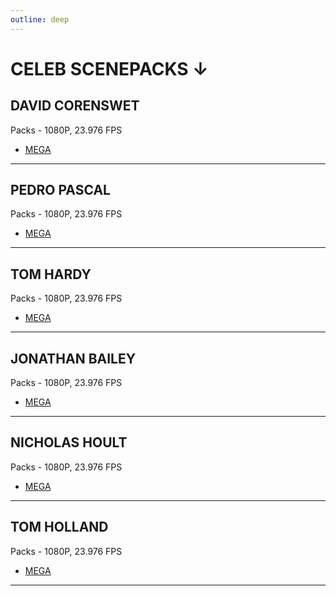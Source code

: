 ```yaml
---
outline: deep
---
```

# CELEB SCENEPACKS ↓


## DAVID CORENSWET
Packs - 1080P, 23.976 FPS
- [MEGA](https://mega.nz/folder/EfYwiJQT#ihUxfBU6ERk-5Z3dU9-7Vg)
---

## PEDRO PASCAL
Packs - 1080P, 23.976 FPS
- [MEGA](https://mega.nz/folder/9bZHnZzI#txdLOW0QIR2xDfDYEt0raw)
---

## TOM HARDY
Packs - 1080P, 23.976 FPS
- [MEGA](https://mega.nz/folder/Aeg0GSJD#n3yj37J-tjd2RHMOI6S8dg)
---

## JONATHAN BAILEY
Packs - 1080P, 23.976 FPS
- [MEGA](https://mega.nz/folder/EXpB2YqZ#mQ4ss0TGZYTRBbL3CtUP7Q)
---

## NICHOLAS HOULT
Packs - 1080P, 23.976 FPS
- [MEGA](https://mega.nz/folder/5HRFyRQZ#QcCRdS7dTPdC5y6PQzp8ew)
---

## TOM HOLLAND
Packs - 1080P, 23.976 FPS
- [MEGA](https://mega.nz/folder/hHhEEZCY#tgbh6Ug2ihSDa5Bj2QtCxQ
)

---